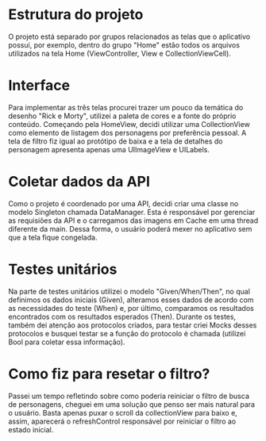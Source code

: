 # Estrutura do projeto
O projeto está separado por grupos relacionados as telas que o aplicativo possui, por exemplo, dentro do grupo "Home" estão todos os arquivos utilizados na tela Home (ViewController, View e CollectionViewCell).

# Interface
Para implementar as três telas procurei trazer um pouco da temática do desenho "Rick e Morty", utilizei a paleta de cores e a fonte do próprio conteúdo. Começando pela HomeView, decidi utilizar uma CollectionView como elemento de listagem dos personagens por preferência pessoal. A tela de filtro fiz igual ao protótipo de baixa e a tela de detalhes do personagem apresenta apenas uma UIImageView e UILabels.

# Coletar dados da API
Como o projeto é coordenado por uma API, decidi criar uma classe no modelo Singleton chamada DataManager. Esta é responsável por gerenciar as requisiões da API e o carregamos das imagens em Cache em uma thread diferente da main. Dessa forma, o usuário poderá mexer no aplicativo sem que a tela fique congelada.

# Testes unitários
Na parte de testes unitários utilizei o modelo "Given/When/Then", no qual definimos os dados iniciais (Given), alteramos esses dados de acordo com as necessidades do teste (When) e, por último, comparamos os resultados encontrados com os resultados esperados (Then). Durante os testes, também dei atenção aos protocolos criados, para testar criei Mocks desses protocolos e busquei testar se a função do protocolo é chamada (utilizei Bool para coletar essa informação).

# Como fiz para resetar o filtro?
Passei um tempo refletindo sobre como poderia reiniciar o filtro de busca de personagens, cheguei em uma solução que penso ser mais natural para o usuário. Basta apenas puxar o scroll da collectionView para baixo e, assim, aparecerá o refreshControl responsável por reiniciar o filtro ao estado inicial.

